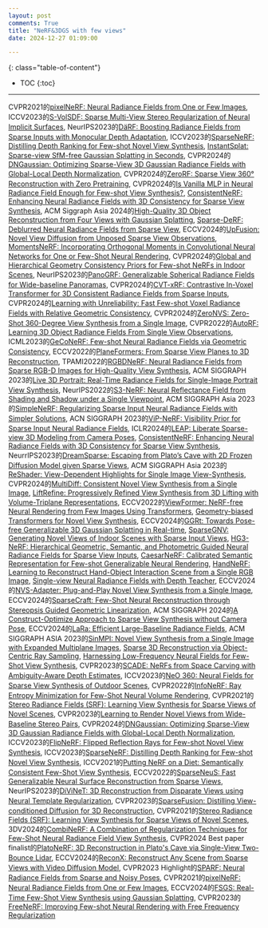 ```yaml
---
layout: post
comments: True
title: "NeRF&3DGS with few views"
date: 2024-12-27 01:09:00

---
```


<!--more-->

{: class="table-of-content"}
* TOC
{:toc}

---

CVPR2021的[pixelNeRF: Neural Radiance Fields from One or Few Images](https://alexyu.net/pixelnerf/), ICCV2023的[S-VolSDF: Sparse Multi-View Stereo Regularization of Neural Implicit Surfaces](https://hao-yu-wu.github.io/s-volsdf/), NeurIPS2023的[DäRF: Boosting Radiance Fields from Sparse Inputs with Monocular Depth Adaptation](https://github.com/cvlab-kaist/DaRF), ICCV2023的[SparseNeRF: Distilling Depth Ranking for Few-shot Novel View Synthesis](https://sparsenerf.github.io/), [InstantSplat: Sparse-view SfM-free Gaussian Splatting in Seconds](https://instantsplat.github.io/), CVPR2024的[DNGaussian: Optimizing Sparse-View 3D Gaussian Radiance Fields with Global-Local Depth Normalization](https://fictionarry.github.io/DNGaussian/), CVPR2024的[ZeroRF: Sparse View 360° Reconstruction with Zero Pretraining](https://sarahweiii.github.io/zerorf/), CVPR2024的[Is Vanilla MLP in Neural Radiance Field Enough for Few-shot View Synthesis?](https://openaccess.thecvf.com/content/CVPR2024/papers/Zhu_Is_Vanilla_MLP_in_Neural_Radiance_Field_Enough_for_Few-shot_CVPR_2024_paper.pdf), [ConsistentNeRF: Enhancing Neural Radiance Fields with 3D Consistency for Sparse View Synthesis](https://skhu101.github.io/ConsistentNeRF/), ACM Siggraph Asia 2024的[High-Quality 3D Object Reconstruction from Four Views with Gaussian Splatting](https://gaussianobject.github.io/), [Sparse-DeRF: Deblurred Neural Radiance Fields from Sparse View](https://dogyoonlee.github.io/sparsederf/), ECCV2024的[UpFusion: Novel View Diffusion from Unposed Sparse View Observations](https://upfusion3d.github.io/), [MomentsNeRF: Incorporating Orthogonal Moments in Convolutional Neural Networks for One or Few-Shot Neural Rendering](https://amughrabi.github.io/momentsnerf/), CVPR2024的[Global and Hierarchical Geometry Consistency Priors for Few-shot NeRFs in Indoor Scenes](https://github.com/XT5un/P2NeRF), NeurIPS2023的[PanoGRF: Generalizable Spherical Radiance Fields for Wide-baseline Panoramas](https://thucz.github.io/PanoGRF/), CVPR2024的[CVT-xRF: Contrastive In-Voxel Transformer for 3D Consistent Radiance Fields from Sparse Inputs](https://zhongyingji.github.io/CVT-xRF/), CVPR2024的[Learning with Unreliability: Fast Few-shot Voxel Radiance Fields with Relative Geometric Consistency](https://github.com/HKCLynn/ReVoRF), CVPR2024的[ZeroNVS: Zero-Shot 360-Degree View Synthesis from a Single Image](https://kylesargent.github.io/zeronvs/), CVPR2022的[AutoRF: Learning 3D Object Radiance Fields From Single View Observations](https://github.com/skyhehe123/AutoRF-pytorch), ICML2023的[GeCoNeRF: Few-shot Neural Radiance Fields via Geometric Consistency](https://cvlab-kaist.github.io/GeCoNeRF/), ECCV2022的[PlaneFormers: From Sparse View Planes to 3D Reconstruction](https://samiragarwala.github.io/PlaneFormers/), TPAMI2022的[RGBDNeRF: Neural Radiance Fields from Sparse RGB-D Images for High-Quality View Synthesis](http://geometrylearning.com/rgbdnerf/), ACM SIGGRAPH 2023的[Live 3D Portrait: Real-Time Radiance Fields for Single-Image Portrait View Synthesis](https://research.nvidia.com/labs/nxp/lp3d/), NeurIPS2022的[S3-NeRF: Neural Reflectance Field from Shading and Shadow under a Single Viewpoint](https://ywq.github.io/s3nerf/), ACM SIGGRAPH Asia 2023的[SimpleNeRF: Regularizing Sparse Input Neural Radiance Fields with Simpler Solutions](https://nagabhushansn95.github.io/publications/2023/SimpleNeRF.html), ACN SIGGRAPH 2023的[ViP-NeRF: Visibility Prior for Sparse Input Neural Radiance Fields](https://github.com/NagabhushanSN95/ViP-NeRF), ICLR2024的[LEAP: Liberate Sparse-view 3D Modeling from Camera Poses](https://hwjiang1510.github.io/LEAP/), [ConsistentNeRF: Enhancing Neural Radiance Fields with 3D Consistency for Sparse View Synthesis](https://skhu101.github.io/ConsistentNeRF/), NeurrIPS2023的[DreamSparse: Escaping from Plato’s Cave with 2D Frozen Diffusion Model given Sparse Views](https://sites.google.com/view/dreamsparse-webpage), ACM SIGGRAPH Asia 2023的[ReShader: View-Dependent Highlights for Single Image View-Synthesis](https://github.com/avinashpaliwal/ReShader), CVPR2024的[MultiDiff: Consistent Novel View Synthesis from a Single Image](https://sirwyver.github.io/MultiDiff/), [LiftRefine: Progressively Refined View Synthesis from 3D Lifting with Volume-Triplane Representations](https://arxiv.org/pdf/2412.14464), ECCV2022的[ViewFormer: NeRF-free Neural Rendering from Few Images Using Transformers](https://jkulhanek.com/viewformer/), [Geometry-biased Transformers for Novel View Synthesis](https://mayankgrwl97.github.io/gbt/), ECCV2024的[GGRt: Towards Pose-free Generalizable 3D Gaussian Splatting in Real-time](https://3d-aigc.github.io/GGRt/), [SparseGNV: Generating Novel Views of Indoor Scenes with Sparse Input Views](https://github.com/xt4d/SparseGNV), [HG3-NeRF: Hierarchical Geometric, Semantic, and Photometric Guided Neural Radiance Fields for Sparse View Inputs](https://arxiv.org/pdf/2401.11711), [CaesarNeRF: Calibrated Semantic Representation for Few-shot Generalizable Neural Rendering](https://haidongz-usc.github.io/project/caesarnerf), [HandNeRF: Learning to Reconstruct Hand-Object Interaction Scene from a Single RGB Image](https://samsunglabs.github.io/HandNeRF-project-page/), [Single-view Neural Radiance Fields with Depth Teacher](https://arxiv.org/pdf/2303.09952), ECCV2024的[NVS-Adapter: Plug-and-Play Novel View Synthesis from a Single Image](https://postech-cvlab.github.io/nvsadapter/), ECCV2024的[SparseCraft: Few-Shot Neural Reconstruction through Stereopsis Guided Geometric Linearization](https://sparsecraft.github.io/), ACM SIGGRAPH 2024的[A Construct-Optimize Approach to Sparse View Synthesis without Camera Pose](https://raymondjiangkw.github.io/cogs.github.io/), ECCV2024的[LaRa: Efficient Large-Baseline Radiance Fields](https://apchenstu.github.io/LaRa/), ACM SIGGRAPH ASIA 2023的[SinMPI: Novel View Synthesis from a Single Image with Expanded Multiplane Images](https://github.com/TrickyGo/SinMPI), [Sparse 3D Reconstruction via Object-Centric Ray Sampling](https://github.com/llukmancerkezi/ROSTER), [Harnessing Low-Frequency Neural Fields for Few-Shot View Synthesis](https://github.com/lsongx/halo), CVPR2023的[SCADE: NeRFs from Space Carving with Ambiguity-Aware Depth Estimates](https://scade-spacecarving-nerfs.github.io/), ICCV2023的[NeO 360: Neural Fields for Sparse View Synthesis of Outdoor Scenes](https://zubair-irshad.github.io/projects/neo360.html), CVPR2022的[InfoNeRF: Ray Entropy Minimization for Few-Shot Neural Volume Rendering](https://cv.snu.ac.kr/research/InfoNeRF/), CVPR2021的[Stereo Radiance Fields (SRF): Learning View Synthesis for Sparse Views of Novel Scenes](https://virtualhumans.mpi-inf.mpg.de/srf/), CVPR2023的[Learning to Render Novel Views from Wide-Baseline Stereo Pairs](https://yilundu.github.io/wide_baseline/), CVPR2024的[DNGaussian: Optimizing Sparse-View 3D Gaussian Radiance Fields with Global-Local Depth Normalization](https://fictionarry.github.io/DNGaussian/), ICCV2023的[FlipNeRF: Flipped Reflection Rays for Few-shot Novel View Synthesis](https://shawn615.github.io/flipnerf/), ICCV2023的[SparseNeRF: Distilling Depth Ranking for Few-shot Novel View Synthesis](https://sparsenerf.github.io/), ICCV2021的[Putting NeRF on a Diet: Semantically Consistent Few-Shot View Synthesis](https://www.ajayj.com/dietnerf), ECCV2022的[SparseNeuS: Fast Generalizable Neural Surface Reconstruction from Sparse Views](https://www.xxlong.site/SparseNeuS/), NeurIPS2023的[DiViNeT: 3D Reconstruction from Disparate Views using Neural Template Regularization](https://aditya-vora.github.io/divinetpp/), CVPR2023的[SparseFusion: Distilling View-conditioned Diffusion for 3D Reconstruction](https://sparsefusion.github.io/), CVPR2021的[Stereo Radiance Fields (SRF): Learning View Synthesis for Sparse Views of Novel Scenes](https://virtualhumans.mpi-inf.mpg.de/srf/), 3DV2024的[CombiNeRF: A Combination of Regularization Techniques for Few-Shot Neural Radiance Field View Synthesis](https://github.com/SarroccoLuigi/CombiNeRF), CVPR2024 Best paper finalist的[PlatoNeRF: 3D Reconstruction in Plato's Cave via Single-View Two-Bounce Lidar](https://platonerf.github.io/), ECCV2024的[ReconX: Reconstruct Any Scene from Sparse Views with Video Diffusion Model](https://liuff19.github.io/ReconX/), CVPR2023 Highlight的[SPARF: Neural Radiance Fields from Sparse and Noisy Poses](https://prunetruong.com/sparf.github.io/), CVPR2021的[pixelNeRF: Neural Radiance Fields from One or Few Images](https://alexyu.net/pixelnerf/), ECCV2024的[FSGS: Real-Time Few-Shot View Synthesis using Gaussian Splatting](https://zehaozhu.github.io/FSGS/), CVPR2023的[FreeNeRF: Improving Few-shot Neural Rendering with Free Frequency Regularization](https://jiawei-yang.github.io/FreeNeRF/)
